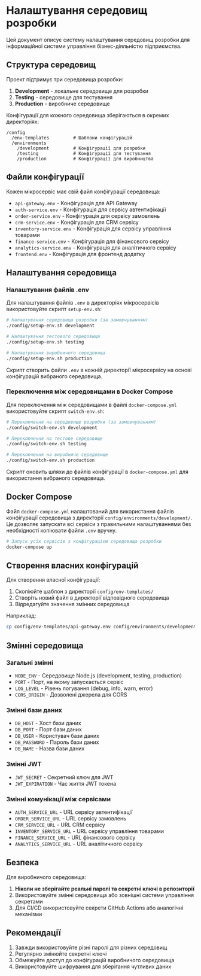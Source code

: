 # Налаштування середовищ розробки

Цей документ описує систему налаштування середовищ розробки для інформаційної системи управління бізнес-діяльністю підприємства.

## Структура середовищ

Проект підтримує три середовища розробки:

1. **Development** - локальне середовище для розробки
2. **Testing** - середовище для тестування
3. **Production** - виробниче середовище

Конфігурації для кожного середовища зберігаються в окремих директоріях:

```
/config
  /env-templates         # Шаблони конфігурацій
  /environments
    /development         # Конфігурації для розробки
    /testing             # Конфігурації для тестування
    /production          # Конфігурації для виробництва
```

## Файли конфігурації

Кожен мікросервіс має свій файл конфігурації середовища:

- `api-gateway.env` - Конфігурація для API Gateway
- `auth-service.env` - Конфігурація для сервісу автентифікації
- `order-service.env` - Конфігурація для сервісу замовлень
- `crm-service.env` - Конфігурація для CRM сервісу
- `inventory-service.env` - Конфігурація для сервісу управління товарами
- `finance-service.env` - Конфігурація для фінансового сервісу
- `analytics-service.env` - Конфігурація для аналітичного сервісу
- `frontend.env` - Конфігурація для фронтенд додатку

## Налаштування середовища

### Налаштування файлів .env

Для налаштування файлів `.env` в директоріях мікросервісів використовуйте скрипт `setup-env.sh`:

```bash
# Налаштування середовища розробки (за замовчуванням)
./config/setup-env.sh development

# Налаштування тестового середовища
./config/setup-env.sh testing

# Налаштування виробничого середовища
./config/setup-env.sh production
```

Скрипт створить файли `.env` в кожній директорії мікросервісу на основі конфігурацій вибраного середовища.

### Переключення між середовищами в Docker Compose

Для переключення між середовищами в файлі `docker-compose.yml` використовуйте скрипт `switch-env.sh`:

```bash
# Переключення на середовище розробки (за замовчуванням)
./config/switch-env.sh development

# Переключення на тестове середовище
./config/switch-env.sh testing

# Переключення на виробниче середовище
./config/switch-env.sh production
```

Скрипт оновить шляхи до файлів конфігурації в `docker-compose.yml` для використання вибраного середовища.

## Docker Compose

Файл `docker-compose.yml` налаштований для використання файлів конфігурації середовища з директорії `config/environments/development/`. Це дозволяє запускати всі сервіси з правильними налаштуваннями без необхідності копіювати файли `.env` вручну.

```bash
# Запуск усіх сервісів з конфігурацією середовища розробки
docker-compose up
```

## Створення власних конфігурацій

Для створення власної конфігурації:

1. Скопіюйте шаблон з директорії `config/env-templates/`
2. Створіть новий файл в директорії відповідного середовища
3. Відредагуйте значення змінних середовища

Наприклад:

```bash
cp config/env-templates/api-gateway.env config/environments/development/api-gateway.custom.env
```

## Змінні середовища

### Загальні змінні

- `NODE_ENV` - Середовище Node.js (development, testing, production)
- `PORT` - Порт, на якому запускається сервіс
- `LOG_LEVEL` - Рівень логування (debug, info, warn, error)
- `CORS_ORIGIN` - Дозволені джерела для CORS

### Змінні бази даних

- `DB_HOST` - Хост бази даних
- `DB_PORT` - Порт бази даних
- `DB_USER` - Користувач бази даних
- `DB_PASSWORD` - Пароль бази даних
- `DB_NAME` - Назва бази даних

### Змінні JWT

- `JWT_SECRET` - Секретний ключ для JWT
- `JWT_EXPIRATION` - Час життя JWT токена

### Змінні комунікації між сервісами

- `AUTH_SERVICE_URL` - URL сервісу автентифікації
- `ORDER_SERVICE_URL` - URL сервісу замовлень
- `CRM_SERVICE_URL` - URL CRM сервісу
- `INVENTORY_SERVICE_URL` - URL сервісу управління товарами
- `FINANCE_SERVICE_URL` - URL фінансового сервісу
- `ANALYTICS_SERVICE_URL` - URL аналітичного сервісу

## Безпека

Для виробничого середовища:

1. **Ніколи не зберігайте реальні паролі та секретні ключі в репозиторії**
2. Використовуйте змінні середовища або зовнішні системи управління секретами
3. Для CI/CD використовуйте секрети GitHub Actions або аналогічні механізми

## Рекомендації

1. Завжди використовуйте різні паролі для різних середовищ
2. Регулярно змінюйте секретні ключі
3. Обмежуйте доступ до конфігурацій виробничого середовища
4. Використовуйте шифрування для зберігання чутливих даних
